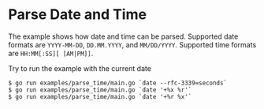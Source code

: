 # Parse Date and Time

The example shows how date and time can be parsed.
Supported date formats are `YYYY-MM-DD`, `DD.MM.YYYY`, and `MM/DD/YYYY`.
Supported time formats are `HH:MM[:SS][ [AM|PM]]`.

Try to run the example with the current date

```shell
$ go run examples/parse_time/main.go `date --rfc-3339=seconds`
$ go run examples/parse_time/main.go `date '+%x %r'`
$ go run examples/parse_time/main.go `date '+%r %x'`
```